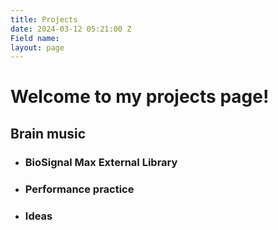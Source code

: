 ```yaml
---
title: Projects
date: 2024-03-12 05:21:00 Z
Field name: 
layout: page
---
```


# Welcome to my projects page!

## Brain music

* ### **BioSignal Max External Library**
* ### **Performance practice**
* ### **Ideas**